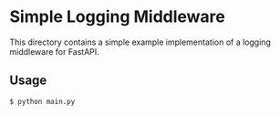 # Simple Logging Middleware

This directory contains a simple example implementation of a logging middleware for FastAPI.

## Usage

```bash
$ python main.py
```
